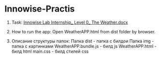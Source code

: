 # Innowise-Practis
1. Task:
[Innowise Lab Internship_ Level 0_ The Weather.docx](https://github.com/Sarane001/Innowise-Practis/files/8524176/Innowise.Lab.Internship_.Level.0_.The.Weather.docx)

2. How to run the app:
Open WeatherAPP.html from dist folder by browser.

3. Описание структуры папок:
Папка dist - папка с билдои
  Папка img - папка с картинками
  WeatherAPP.bundle.js - билд js
  WeatherAPP.html - билд html
  main.css - билд стилей css
